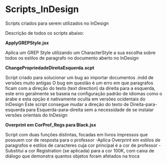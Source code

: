 # Scripts_InDesign
Scripts criados para serem utilizados no InDesign

Descrição de todos os scripts abaixo:

**ApplyGREPStyle.jsx**

Aplica um GREP Style utilizando um CharacterStyle a sua escolha sobre todos os estilos de paragrafo no documento aberto no InDesign

**ChangePropriedadeDireitaEsquerda.scpt**

Script criado para solucionar um bug ao importar documentos .indd de versões muito antigas
O bug em questão é um erro em que paragrafos ficam com a direção do texto (text direction) da direita para a esquerda,
este erro geralmente se baseia na configuração padrão de idiomas como o árabe e esta opção é nativamente oculta em versões ocidentais do InDesign
Este script consegue mudar a direção do texto de Direita-para-esquerda para Esquerda-para-direita sem a necessidade de se instalar versões orientais do InDesign

**Overprint em CorProf_Regs para Black.jsx**

Script com duas funções distintas, focadas em livros impressos que possuem cor de resposta para o professor
-Aplica Overprint em estilos de paragrafos e estilos de caracteres cuja cor principal é a cor de professor
-Substitui a cor Registration (se aplicada) para a cor 100K, com caixa de diálogo que demonstra quantos objetos foram afetados na troca
